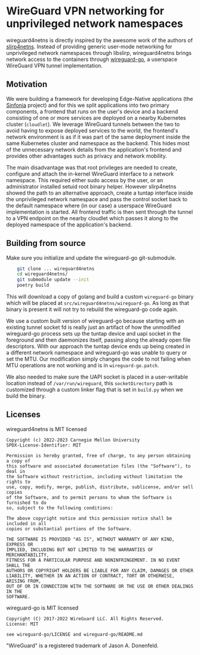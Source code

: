 # WireGuard VPN networking for unprivileged network namespaces

wireguard4netns is directly inspired by the awesome work of the authors of
[slirp4netns](https://github.com/rootless-containers/slirp4netns). Instead of
providing generic user-mode networking for unprivileged network namespaces
through libslirp, wireguard4netns brings network access to the containers
through [wireguard-go](https://git.zx2c4.com/wireguard-go/about/), a userspace
WireGuard VPN tunnel implementation.


## Motivation

We were building a framework for developing Edge-Native applications (the
[Sinfonia](https://github.com/cmusatyalab/sinfonia/) project) and for this we
split applications into two primary components, a frontend that runs on the
user's device and a backend consisting of one or more services are deployed on
a nearby Kubernetes cluster (`cloudlet`).  We leverage WireGuard tunnels
between the two to avoid having to expose deployed services to the world, the
frontend's network environment is as if it was part of the same deployment
inside the same Kubernetes cluster and namespace as the backend.  This hides
most of the unnecessary network details from the application's frontend and
provides other advantages such as privacy and network mobility.

The main disadvantage was that root privileges are needed to create, configure
and attach the in-kernel WireGuard interface to a network namespace. This
required either sudo access by the user, or an administrator installed setuid
root binary helper. However slirp4netns showed the path to an alternative
approach, create a tuntap interface inside the unprivileged network namespace
and pass the control socket back to the default namespace where (in our case) a
userspace WireGuard implementation is started. All frontend traffic is then
sent through the tunnel to a VPN endpoint on the nearby cloudlet which passes
it along to the deployed namespace of the application's backend.

## Building from source

Make sure you initialize and update the wireguard-go git-submodule.

```sh
    git clone ... wireguard4netns
    cd wireguard4netns/
    git submodule update --init
    poetry build
```

This will download a copy of golang and build a custom `wireguard-go` binary
which will be placed at `src/wireguard4netns/wireguard-go`. As long as that
binary is present it will not try to rebuild the wireguard-go code again.

We use a custom built version of wireguard-go because starting with an existing
tunnel socket fd is really just an artifact of how the unmodified wireguard-go
process sets up the tuntap device and uapi socket in the foreground and then
daemonizes itself, passing along the already open file descriptors. With our
approach the tuntap device ends up being created in a different network
namespace and wireguard-go was unable to query or set the MTU. Our modification
simply changes the code to not failing when MTU operations are not working and
is in `wireguard-go.patch`.

We also needed to make sure the UAPI socket is placed in a user-writable
location instead of `/var/run/wireguard`, this `socketDirectory` path is
customized through a custom linker flag that is set in `build.py` when we
build the binary.


## Licenses

wireguard4netns is MIT licensed

    Copyright (c) 2022-2023 Carnegie Mellon University
    SPDX-License-Identifier: MIT

    Permission is hereby granted, free of charge, to any person obtaining a copy of
    this software and associated documentation files (the "Software"), to deal in
    the Software without restriction, including without limitation the rights to
    use, copy, modify, merge, publish, distribute, sublicense, and/or sell copies
    of the Software, and to permit persons to whom the Software is furnished to do
    so, subject to the following conditions:

    The above copyright notice and this permission notice shall be included in all
    copies or substantial portions of the Software.

    THE SOFTWARE IS PROVIDED "AS IS", WITHOUT WARRANTY OF ANY KIND, EXPRESS OR
    IMPLIED, INCLUDING BUT NOT LIMITED TO THE WARRANTIES OF MERCHANTABILITY,
    FITNESS FOR A PARTICULAR PURPOSE AND NONINFRINGEMENT. IN NO EVENT SHALL THE
    AUTHORS OR COPYRIGHT HOLDERS BE LIABLE FOR ANY CLAIM, DAMAGES OR OTHER
    LIABILITY, WHETHER IN AN ACTION OF CONTRACT, TORT OR OTHERWISE, ARISING FROM,
    OUT OF OR IN CONNECTION WITH THE SOFTWARE OR THE USE OR OTHER DEALINGS IN THE
    SOFTWARE.

wireguard-go is MIT licensed

    Copyright (C) 2017-2022 WireGuard LLC. All Rights Reserved.
    License: MIT

    see wireguard-go/LICENSE and wireguard-go/README.md

"WireGuard" is a registered trademark of Jason A. Donenfeld.
